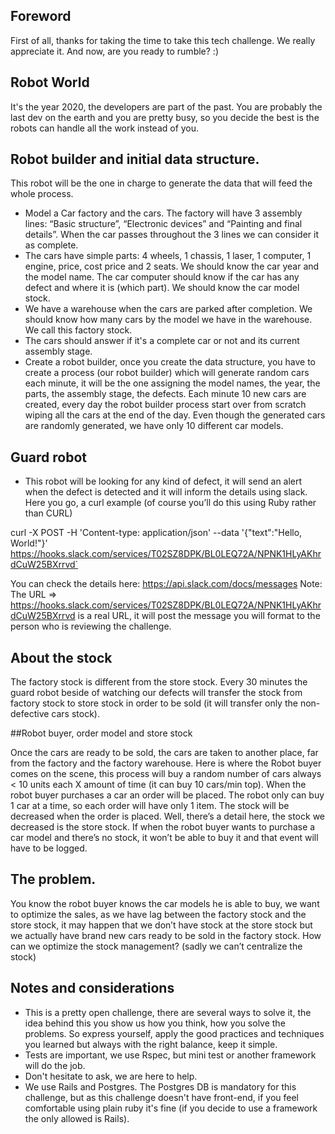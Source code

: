 ## Foreword
First of all, thanks for taking the time to take this tech challenge. We really appreciate it. And now, are you ready to rumble? :)

## Robot World

It's the year 2020, the developers are part of the past. You are probably the last dev on the earth and you are pretty busy, so you decide the best is the robots can handle all the work instead of you.

## Robot builder and initial data structure.
This robot will be the one in charge to generate the data that will feed the whole process.

 + Model a Car factory and the cars. The factory will have 3 assembly lines: “Basic structure”, “Electronic devices” and “Painting and final details”. When the car passes throughout the 3 lines we can consider it as complete.
 + The cars have simple parts: 4 wheels, 1 chassis, 1 laser, 1 computer, 1 engine, price, cost price and 2 seats. We should know the car year and the model name. The car computer should know if the car has any defect and where it is (which part). We should know the car model stock.
 + We have a warehouse when the cars are parked after completion. We should know how many cars by the model we have in the warehouse. We call this factory stock.
 + The cars should answer if it's a complete car or not and its current assembly stage.
 + Create a robot builder, once you create the data structure, you have to create a process (our robot builder) which will generate random cars each minute, it will be the one assigning the model names, the year, the parts, the assembly stage, the defects. 
Each minute 10 new cars are created, every day the robot builder process start over from scratch wiping all the cars at the end of the day. Even though the generated cars are randomly generated, we have only 10 different car models. 


## Guard robot
-  This robot will be looking for any kind of defect, it will send an alert when the defect is detected and it will inform the details using slack.
Here you go, a curl example (of course you’ll do this using Ruby rather than CURL)

curl -X POST -H 'Content-type: application/json' --data '{"text":"Hello, World!"}' https://hooks.slack.com/services/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`

You can check the details here:
https://api.slack.com/docs/messages
Note: The URL =>  https://hooks.slack.com/services/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 is a real URL, it will post the message you will format to the person who is reviewing the challenge.


## About the stock
The factory stock is different from the store stock. Every 30 minutes the guard robot beside of watching our defects will transfer the stock from factory stock to store stock in order to be sold (it will transfer only the non-defective cars stock). 


##Robot buyer, order model and store stock

Once the cars are ready to be sold, the cars are taken to another place, far from the factory and the factory warehouse. Here is where the Robot buyer comes on the scene, this process will buy a random number of cars always < 10 units each X amount of time (it can buy 10 cars/min top). When the robot buyer purchases a car an order will be placed. The robot only can buy 1 car at a time, so each order will have only 1 item. The stock will be decreased when the order is placed. Well, there’s a detail here, the stock we decreased is the store stock. If when the robot buyer wants to purchase a car model and there’s no stock, it won’t be able to buy it and that event will have to be logged.


## The problem.
You know the robot buyer knows the car models he is able to buy, we want to optimize the sales, as we have lag between the factory stock and the store stock, it may happen that we don’t have stock at the store stock but we actually have brand new cars ready to be sold in the factory stock. How can we optimize the stock management? (sadly we can’t centralize the stock)

## Notes and considerations
+ This is a pretty open challenge, there are several ways to solve it, the idea behind this you show us how you think, how you solve the problems. So express yourself, apply the good practices and techniques you learned but always with the right balance, keep it simple.
+ Tests are important, we use Rspec, but mini test or another framework will do the job.
+ Don't hesitate to ask, we are here to help.
+ We use Rails and Postgres. The Postgres DB is mandatory for this challenge, but as this challenge doesn't have front-end, if you feel comfortable using plain ruby it's fine (if you decide to use a framework the only allowed is Rails). 











